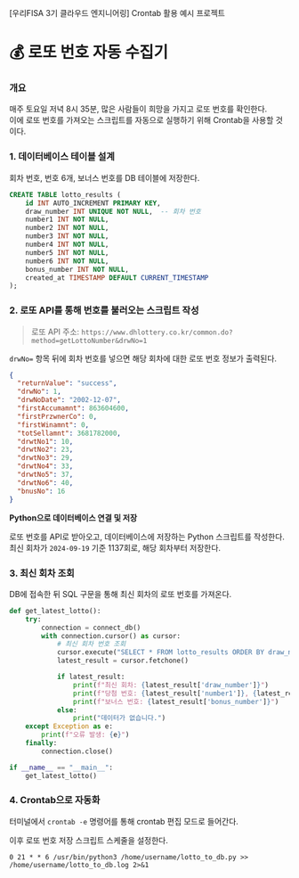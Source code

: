 [우리FISA 3기 클라우드 엔지니어링] Crontab 활용 예시 프로젝트
# 💰 로또 번호 자동 수집기
### 개요
매주 토요일 저녁 8시 35분, 많은 사람들이 희망을 가지고 로또 번호를 확인한다.  
이에 로또 번호를 가져오는 스크립트를 자동으로 실행하기 위해 Crontab을 사용할 것이다.

### 1. 데이터베이스 테이블 설계

회차 번호, 번호 6개, 보너스 번호를 DB 테이블에 저장한다.  

```sql
CREATE TABLE lotto_results (
    id INT AUTO_INCREMENT PRIMARY KEY,
    draw_number INT UNIQUE NOT NULL,  -- 회차 번호
    number1 INT NOT NULL,
    number2 INT NOT NULL,
    number3 INT NOT NULL,
    number4 INT NOT NULL,
    number5 INT NOT NULL,
    number6 INT NOT NULL,
    bonus_number INT NOT NULL,
    created_at TIMESTAMP DEFAULT CURRENT_TIMESTAMP
);
```

### 2. 로또 API를 통해 번호를 불러오는 스크립트 작성

> 로또 API 주소: `https://www.dhlottery.co.kr/common.do?method=getLottoNumber&drwNo=1`

`drwNo=` 항목 뒤에 회차 번호를 넣으면 해당 회차에 대한 로또 번호 정보가 출력된다.

```json
{
  "returnValue": "success",
  "drwNo": 1,
  "drwNoDate": "2002-12-07",
  "firstAccumamnt": 863604600,
  "firstPrzwnerCo": 0,
  "firstWinamnt": 0,
  "totSellamnt": 3681782000,
  "drwtNo1": 10,
  "drwtNo2": 23,
  "drwtNo3": 29,
  "drwtNo4": 33,
  "drwtNo5": 37,
  "drwtNo6": 40,
  "bnusNo": 16
}
```

**Python으로 데이터베이스 연결 및 저장**  

로또 번호를 API로 받아오고, 데이터베이스에 저장하는 Python 스크립트를 작성한다.
최신 회차가 `2024-09-19` 기준 1137회로, 해당 회차부터 저장한다.

### 3. 최신 회차 조회

DB에 접속한 뒤 SQL 구문을 통해 최신 회차의 로또 번호를 가져온다. 

```python
def get_latest_lotto():
    try:
        connection = connect_db()
        with connection.cursor() as cursor:
            # 최신 회차 번호 조회
            cursor.execute("SELECT * FROM lotto_results ORDER BY draw_number DESC LIMIT 1")
            latest_result = cursor.fetchone()

            if latest_result:
                print(f"최신 회차: {latest_result['draw_number']}")
                print(f"당첨 번호: {latest_result['number1']}, {latest_result['number2']}, {latest_result['number3']}, {latest_result['number4']}, {latest_result['number5']}, {latest_result['number6']}")
                print(f"보너스 번호: {latest_result['bonus_number']}")
            else:
                print("데이터가 없습니다.")
    except Exception as e:
        print(f"오류 발생: {e}")
    finally:
        connection.close()

if __name__ == "__main__":
    get_latest_lotto()
```

### 4. Crontab으로 자동화

터미널에서 `crontab -e` 명령어를 통해 crontab 편집 모드로 들어간다.

이후 로또 번호 저장 스크립트 스케줄을 설정한다.

```cron
0 21 * * 6 /usr/bin/python3 /home/username/lotto_to_db.py >> /home/username/lotto_to_db.log 2>&1
```

